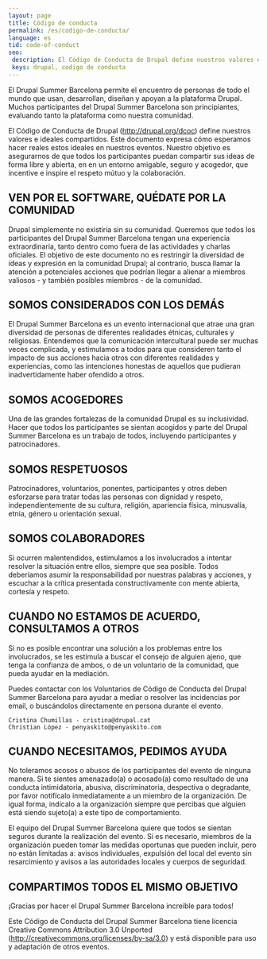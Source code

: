 ```yaml
---
layout: page
title: Código de conducta
permalink: /es/codigo-de-conducta/
language: es
tid: code-of-conduct
seo:
 description: El Código de Conducta de Drupal define nuestros valores e ideales compartidos.
 keys: drupal, codigo de conducta
---
```


El Drupal Summer Barcelona permite el encuentro de personas de todo el mundo que usan, desarrollan, diseñan y apoyan a la plataforma Drupal. Muchos participantes del Drupal Summer Barcelona son principiantes, evaluando tanto la plataforma como nuestra comunidad.

El Código de Conducta de Drupal (http://drupal.org/dcoc) define nuestros valores e ideales compartidos. Este documento expresa cómo esperamos hacer reales estos ideales en nuestros eventos. Nuestro objetivo es asegurarnos de que todos los participantes puedan compartir sus ideas de forma libre y abierta, en en un entorno amigable, seguro y acogedor, que incentive e inspire el respeto mútuo y la colaboración.

## VEN POR EL SOFTWARE, QUÉDATE POR LA COMUNIDAD

Drupal simplemente no existiría sin su comunidad. Queremos que todos los participantes del Drupal Summer Barcelona tengan una experiencia extraordinaria, tanto dentro como fuera de las actividades y charlas oficiales. El objetivo de este documento no es restringir la diversidad de ideas y expresión en la comunidad Drupal; al contrario, busca llamar la atención a potenciales acciones que podrían llegar a alienar a miembros valiosos - y también posibles miembros - de la comunidad.

## SOMOS CONSIDERADOS CON LOS DEMÁS

El Drupal Summer Barcelona es un evento internacional que atrae una gran diversidad de personas de diferentes realidades étnicas, culturales y religiosas. Entendemos que la comunicación intercultural puede ser muchas veces complicada, y estimulamos a todos para que consideren tanto el impacto de sus acciones hacia otros con diferentes realidades y experiencias, como las intenciones honestas de aquellos que pudieran inadvertidamente haber ofendido a otros.

## SOMOS ACOGEDORES

Una de las grandes fortalezas de la comunidad Drupal es su inclusividad. Hacer que todos los participantes se sientan acogidos y parte del Drupal Summer Barcelona es un trabajo de todos, incluyendo participantes y patrocinadores.

## SOMOS RESPETUOSOS

Patrocinadores, voluntarios, ponentes, participantes y otros deben esforzarse para tratar todas las personas con dignidad y respeto, independientemente de su cultura, religión, apariencia física, minusvalía, etnia, género u orientación sexual.

## SOMOS COLABORADORES

Si ocurren malentendidos, estimulamos a los involucrados a intentar resolver la situación entre ellos, siempre que sea posible. Todos deberíamos asumir la responsabilidad por nuestras palabras y acciones, y escuchar a la crítica presentada constructivamente con mente abierta, cortesía y respeto.

## CUANDO NO ESTAMOS DE ACUERDO, CONSULTAMOS A OTROS

Si no es posible encontrar una solución a los problemas entre los involucrados, se les estimula a buscar el consejo de alguien ajeno, que tenga la confianza de ambos, o de un voluntario de la comunidad, que pueda ayudar en la mediación.

Puedes contactar con los Voluntarios de Código de Conducta del Drupal Summer Barcelona para ayudar a mediar o resolver las incidencias por email, o buscándolos directamente en persona durante el evento.

    Cristina Chumillas - cristina@drupal.cat
    Christian López - penyaskito@penyaskito.com

## CUANDO NECESITAMOS, PEDIMOS AYUDA

No toleramos acosos o abusos de los participantes del evento de ninguna manera. Si te sientes amenazado(a) o acosado(a) como resultado de una conducta intimidatoria, abusiva, discriminatoria, despectiva o degradante, por favor notifícalo inmediatamente a un miembro de la organización. De igual forma, indícalo a la organización siempre que percibas que alguien está siendo sujeto(a) a este tipo de comportamiento.

El equipo del Drupal Summer Barcelona quiere que todos se sientan seguros durante la realización del evento. Si es necesario, miembros de la organización pueden tomar las medidas oportunas que pueden incluir, pero no están limitadas a: avisos individuales, expulsión del local del evento sin resarcimiento y avisos a las autoridades locales y cuerpos de seguridad.

## COMPARTIMOS TODOS EL MISMO OBJETIVO

¡Gracias por hacer el Drupal Summer Barcelona increíble para todos!

Este Código de Conducta del Drupal Summer Barcelona tiene licencia Creative Commons Attribution 3.0 Unported (http://creativecommons.org/licenses/by-sa/3.0) y está disponible para uso y adaptación de otros eventos.
